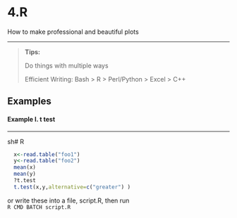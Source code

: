 # 4.R

How to make professional and beautiful plots

---

> **Tips:**
>
> Do things with multiple ways
>
> Efficient Writing: Bash &gt; R &gt; Perl/Python &gt; Excel &gt; C++

## Examples

#### Example I. t test

---

sh\# R

```R
  x<-read.table("foo1")
  y<-read.table("foo2")
  mean(x)
  mean(y)
  ?t.test
  t.test(x,y,alternative=c("greater") )
```

or write these into a file, script.R, then run  
`R CMD BATCH script.R`

